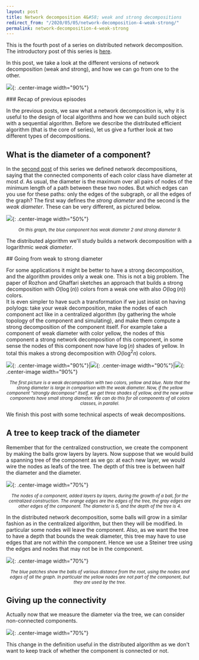 ```yaml
---
layout: post
title: Network decomposition 4&#58; weak and strong decompositions
redirect_from: "/2020/05/05/network-decomposition-4-weak-strong/"
permalink: network-decomposition-4-weak-strong
---
```


This is the fourth post of a series on distributed network decomposition. 
The introductory post of this series is 
[here](https://discrete-notes.github.io/network-decomposition-0). 

In this post, we take a look at the different versions of network decomposition
(weak and strong), and how we can go from one to the other.

![](assets/caravane-5.jpg){: .center-image width="90%"}

### Recap of previous episodes

In the previous posts, we saw what a network decomposition is, why it is useful
to the design of local algorithms and how we can build such object with a 
sequential algorithm. Before we describe the distributed efficient algorithm 
(that is the core of series), let us give a further look at two different types
of decompositions.

## What is the diameter of a component?

In the [second post](https://discrete-notes.github.io/network-decomposition-2-impact) 
of this series we defined network decompositions, saying that the connected 
components of each color class have diameter at most $d$. 
As usual, the diameter is the maximum over all pairs of nodes of the minimum length
of a path between these two nodes. But which edges can you use for these paths: 
only the edges of the subgraph, or all the edges of the graph? 
The first way defines the *strong diameter* and the second is the *weak diameter*.
These can be very different, as pictured below.

![](assets/strong-weak.png){: .center-image width="50%"}
<p align="center"><small><i>
On this graph, the blue component has weak diameter 2 and strong diameter 9.
</i></small></p>

The distributed algorithm we'll study builds a network decomposition with a 
logarithmic *weak diameter*. 

## Going from weak to strong diameter

For some applications it might be better to have a strong decomposition, and the 
algorithm provides only a weak one. This is not a big problem. 
The paper of Rozhon and Ghaffari sketches an approach that builds a strong 
decomposition with $O(\log(n))$ colors from a weak one with also $O(\log(n))$ 
colors. 	
It is even simpler to have such a transformation if we just insist on having 
polylogs: 
take your weak decomposition, make the nodes of each component act like in a 
centralized algorithm (by gathering the whole topology of the component and 
simulating), and make them compute a strong decomposition of the component 
itself. For example take a component of weak diameter with color yellow, the nodes 
of this component a strong network decomposition of this component, in some sense
the nodes of this component now have $\log(n)$ shades of yellow. In total this 
makes a strong decomposition with $O(\log^2n)$ colors.  

![](assets/refined-decompo-1.png){: .center-image width="90%"}|![](assets/refined-decompo-2.png){: .center-image width="90%"}|![](assets/refined-decompo-3.png){: .center-image width="90%"}

<p align="center"><small><i>
The first picture is a weak decomposition with two colors, yellow and blue. 
Note that the strong diameter is large in comparison with the weak diameter. Now,
if the yellow component "strongly decompose" itself, we get three shades of 
yellow, and the new yellow components have small strong diameter. We can do this 
for all components of all colors classes, in parallel. 
</i></small></p>

We finish this post with some technical aspects of weak decompositions.

## A tree to keep track of the diameter

Remember that for the centralized construction, we create the component by making 
the balls grow layers by layers. Now suppose that we would build a spanning tree
of the component as we go: at each new layer, we would wire the nodes as leafs 
of the tree. The depth of this tree is between half the diameter and the 
diameter. 

![](assets/boule-arbre-1.png){: .center-image width="70%"}
<p align="center"><small><i>
The nodes of a component, added layers by layers, during the growth of a ball, 
for the centralized construction. The orange edges are the edges of the tree, 
the gray edges are other edges of the component. The diameter is 5, and the depth of 
the tree is 4. 
</i></small></p>

In the distributed network decomposition, some balls will grow in a similar 
fashion as in the centralized algorithm, but then they will be modified. In 
particular some nodes will leave the component. Also, as we want the tree to have a 
depth that bounds the weak diameter, this tree may have to use edges 
that are not within the component. Hence we use a Steiner tree using the edges 
and nodes that may not be in the component. 

![](assets/boule-arbre-2.png){: .center-image width="70%"}
<p align="center"><small><i>
The blue patches show the balls of various distance from the root, using the 
nodes and edges of all the graph. In particular the yellow nodes are not part of 
the component, but they are used by the tree.
</i></small></p>

## Giving up the connectivity

Actually now that we measure the diameter via the tree, we can consider 
non-connected components.

![](assets/boule-arbre-3.png){: .center-image width="70%"}

This change in the definition useful in the distributed algorithm as we don't 
want to keep track of whether the component is connected or not.




